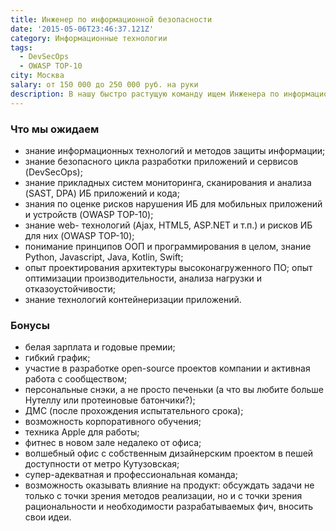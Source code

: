 ```yaml
---
title: Инженер по информационной безопасности
date: '2015-05-06T23:46:37.121Z'
category: Информационные технологии
tags:
  - DevSecOps
  - OWASP TOP-10
city: Москва
salary: от 150 000 до 250 000 руб. на руки
description: В нашу быстро растущую команду ищем Инженера по информационной безопасности, который может решить сложные инфраструктурные и сервисные задачи, обеспечить сохранность данных и провести аудит информационной безопасности.
---
```


### Что мы ожидаем

- знание информационных технологий и методов защиты информации;
- знание безопасного цикла разработки приложений и сервисов (DevSecOps);
- знание прикладных систем мониторинга, сканирования и анализа (SAST, DPA) ИБ приложений и кода;
- знания по оценке рисков нарушения ИБ для мобильных приложений и устройств (OWASP TOP-10);
- знание web- технологий (Ajax, HTML5, ASP.NET и т.п.) и рисков ИБ для них (OWASP TOP-10);
- понимание принципов ООП и программирования в целом, знание Python, Javascript, Java, Kotlin, Swift;
- опыт проектирования архитектуры высоконагруженного ПО; опыт оптимизации производительности, анализа нагрузки и отказоустойчивости;
- знание технологий контейнеризации приложений.

### Бонусы

- белая зарплата и годовые премии;
- гибкий график;
- участие в разработке open-source проектов компании и активная работа с сообществом;
- персональные снэки, а не просто печеньки (а что вы любите больше Нутеллу или протеиновые батончики?);
- ДМС (после прохождения испытательного срока);
- возможность корпоративного обучения;
- техника Apple для работы;
- фитнес в новом зале недалеко от офиса;
- волшебный офис с собственным дизайнерским проектом в пешей доступности от метро Кутузовская;
- супер-адекватная и профессиональная команда;
- возможность оказывать влияние на продукт: обсуждать задачи не только с точки зрения методов реализации, но и с точки зрения рациональности и необходимости разрабатываемых фич, вносить свои идеи.
